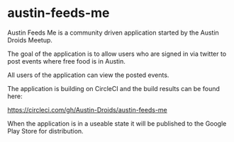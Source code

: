 # austin-feeds-me

Austin Feeds Me is a community driven application started by the Austin Droids Meetup.

The goal of the application is to allow users who are signed in via twitter to post events where free food is in Austin.

All users of the application can view the posted events.

The application is building on CircleCI and the build results can be found here:

https://circleci.com/gh/Austin-Droids/austin-feeds-me

When the application is in a useable state it will be published to the Google Play Store for distribution.
